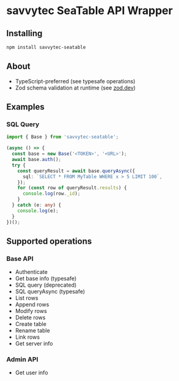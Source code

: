 # savvytec SeaTable API Wrapper

## Installing

```bash
npm install savvytec-seatable
```

## About

- TypeScript-preferred (see typesafe operations)
- Zod schema validation at runtime (see [zod.dev](https://zod.dev))

## Examples

### SQL Query

```ts
import { Base } from 'savvytec-seatable';

(async () => {
  const base = new Base('<TOKEN>', '<URL>');
  await base.auth();
  try {
    const queryResult = await base.queryAsync({
      sql: `SELECT * FROM MyTable WHERE x > 5 LIMIT 100`,
    });
    for (const row of queryResult.results) {
      console.log(row._id);
    }
  } catch (e: any) {
    console.log(e);
  }
})();
```

## Supported operations

### Base API

- Authenticate
- Get base info (typesafe)
- SQL query (deprecated)
- SQL queryAsync (typesafe)
- List rows
- Append rows
- Modify rows
- Delete rows
- Create table
- Rename table
- Link rows
- Get server info

### Admin API

- Get user info
